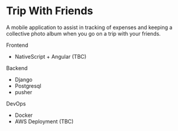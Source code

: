 # Trip With Friends

A mobile application to assist in tracking of expenses and keeping a collective photo album when you go on a trip with your friends.

Frontend
- NativeScript + Angular (TBC)

Backend
- Django
- Postgresql
- pusher

DevOps
- Docker
- AWS Deployment (TBC)